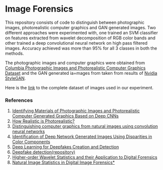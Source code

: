 # Image Forensics

This repository consists of code to distinguish between photographic images, photorealistic computer graphics and GAN generated images. Two different approaches were experimented with, one trained an SVM classifier on features extracted from wavelet decomposition of RGB color bands and other trained a deep convolutional neural network on high pass filtered images. Accuracy achieved was more than 95% for all 3 classes in both the methods.

The photographic images and computer graphics were obtained from [Columbia Photographic Images and Photorealistic Computer Graphics Dataset](https://www.ee.columbia.edu/ln/dvmm/downloads/PIM_PRCG_dataset/) and the GAN generated ia=mages from taken from results of [Nvidia StyleGAN](https://github.com/NVlabs/stylegan).

Here is the [link](https://drive.google.com/drive/folders/1PaYpCYJBpkkLKvf6Cu1Dqjxd_T97lCSl?usp=sharing) to the complete dataset of images used in our experiment.

### References 

1. [Identifying Materials of Photographic Images and Photorealistic Computer Generated Graphics Based on Deep CNNs](https://www.researchgate.net/profile/Qi-Cui-6/publication/325699635_Identifying_materials_of_photographic_images_and_photorealistic_computer_generated_graphics_based_on_deep_CNNs/links/5cac14d392851c64bd59eb75/Identifying-materials-of-photographic-images-and-photorealistic-computer-generated-graphics-based-on-deep-CNNs.pdf)
2. [How Realistic is Photorealistic?](https://www.researchgate.net/publication/3319160_How_Realistic_is_Photorealistic)
3. [Distinguishing computer graphics from natural images using convolution neural networks](https://ieeexplore.ieee.org/abstract/document/8267647?casa_token=9VkzmQUJDMoAAAAA:TqrVEZnCavB1Z9ZyoSo-m0wnu9wA6Q0AKvVg9lsAta2ZVkv5zQz8y0SAg0efg9igO-x0y04QCTPs)
4. [Identification of Deep Network Generated Images Using Disparities in Color Components](https://arxiv.org/abs/1808.07276)
5. [Deep Learning for Deepfakes Creation and Detection](https://arxiv.org/pdf/1909.11573v1.pdf)
6. [Deepfake detection(repository)](https://github.com/HongguLiu/Deepfake-Detection)
7. [Higher-order Wavelet Statistics and their Application to Digital Forensics](https://www.researchgate.net/publication/4374571_Higher-order_Wavelet_Statistics_and_their_Application_to_Digital_Forensics)
8. [Natural Image Statistics in Digital Image Forensics*](https://www.researchgate.net/publication/239545646_Natural_Image_Statistics_in_Digital_Image_Forensics)
